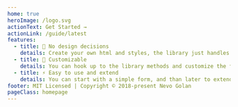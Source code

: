 ```yaml
---
home: true
heroImage: /logo.svg
actionText: Get Started →
actionLink: /guide/latest
features:
  - title: 🎨️ No design decisions
    details: Create your own html and styles, the library just handles form values, events and meta data.
  - title: 🔨 Customizable
    details: You can hook up to the library methods and customize the form via options, with that you can construct your form behavior.
  - title: ⚡ Easy to use and extend
    details: You can start with a simple form, and than later to extend it and make it very flexible and powerful. 
footer: MIT Licensed | Copyright © 2018-present Nevo Golan
pageClass: homepage
---
```

